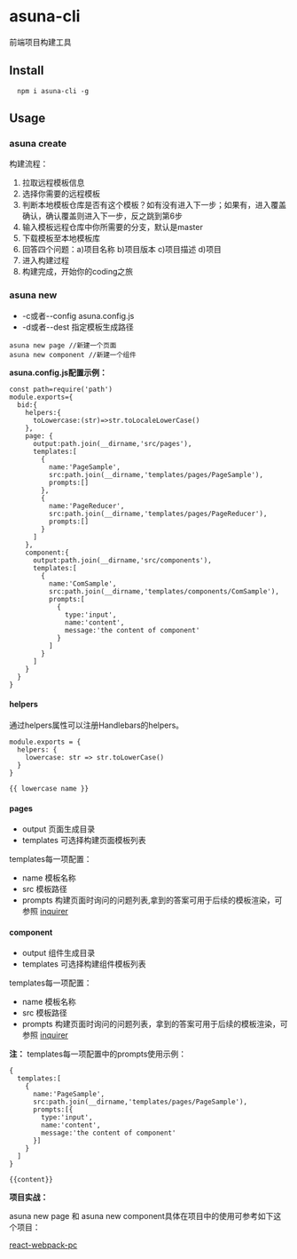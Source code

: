# asuna-cli 
前端项目构建工具
## Install
```
  npm i asuna-cli -g
```
## Usage
### asuna create
构建流程：
1. 拉取远程模板信息
2. 选择你需要的远程模板
3. 判断本地模板仓库是否有这个模板？如有没有进入下一步；如果有，进入覆盖确认，确认覆盖则进入下一步，反之跳到第6步
4. 输入模板远程仓库中你所需要的分支，默认是master
5. 下载模板至本地模板库
6. 回答四个问题：a)项目名称 b)项目版本 c)项目描述 d)项目
7. 进入构建过程
8. 构建完成，开始你的coding之旅
### asuna new
- -c或者--config asuna.config.js
- -d或者--dest 指定模板生成路径
```
asuna new page //新建一个页面
asuna new component //新建一个组件
```
**asuna.config.js配置示例：**
```
const path=require('path')
module.exports={
  bid:{
    helpers:{
      toLowercase:(str)=>str.toLocaleLowerCase()
    },
    page: {
      output:path.join(__dirname,'src/pages'),
      templates:[
        {
          name:'PageSample',
          src:path.join(__dirname,'templates/pages/PageSample'),
          prompts:[]
        },
        {
          name:'PageReducer',
          src:path.join(__dirname,'templates/pages/PageReducer'),
          prompts:[]
        }
      ]
    },
    component:{
      output:path.join(__dirname,'src/components'),
      templates:[
        {
          name:'ComSample',
          src:path.join(__dirname,'templates/components/ComSample'),
          prompts:[
            {
              type:'input',
              name:'content',
              message:'the content of component'
            }
          ]
        }
      ]
    }
  }
}

```
#### helpers
通过helpers属性可以注册Handlebars的helpers。
```
module.exports = {
  helpers: {
    lowercase: str => str.toLowerCase()
  }
}
```
```
{{ lowercase name }}
```
#### pages
- output 页面生成目录
- templates 可选择构建页面模板列表

templates每一项配置：
- name 模板名称
- src 模板路径
- prompts 构建页面时询问的问题列表,拿到的答案可用于后续的模板渲染，可参照 [inquirer](https://github.com/SBoudrias/Inquirer.js)


#### component
- output 组件生成目录
- templates 可选择构建组件模板列表

templates每一项配置：
- name 模板名称
- src 模板路径
- prompts 构建页面时询问的问题列表，拿到的答案可用于后续的模板渲染，可参照 [inquirer](https://github.com/SBoudrias/Inquirer.js)


**注：**
templates每一项配置中的prompts使用示例：
```
{
  templates:[
    {
      name:'PageSample',
      src:path.join(__dirname,'templates/pages/PageSample'),
      prompts:[{
        type:'input',
        name:'content',
        message:'the content of component'
      }]
    }
  ]
}
```
```
{{content}}
```
**项目实战：**

asuna new page 和 asuna new component具体在项目中的使用可参考如下这个项目：

[react-webpack-pc](https://github.com/ruichengping/react-webpack-pc)